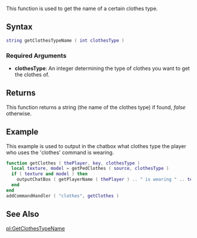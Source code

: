 This function is used to get the name of a certain clothes type.

Syntax
------

``` lua
string getClothesTypeName ( int clothesType )
```

### Required Arguments

-   **clothesType**: An integer determining the type of clothes you want to get the clothes of.

Returns
-------

This function returns a string (the name of the clothes type) if found, *false* otherwise.

Example
-------

This example is used to output in the chatbox what clothes type the player who uses the 'clothes' command is wearing.

``` lua
function getClothes ( thePlayer, key, clothesType )
  local texture, model = getPedClothes ( source, clothesType )
  if ( texture and model ) then
    outputChatBox ( getPlayerName ( thePlayer ) .. " is wearing " .. texture .. " " .. model .. " on his " .. getClothesTypeName ( clothesType ) )
  end
end
addCommandHandler ( "clothes", getClothes )
```

See Also
--------

[pl:GetClothesTypeName](/pl:GetClothesTypeName.md "wikilink")
